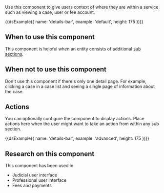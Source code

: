 Use this component to give users context of where they are within a service such as viewing a case, user or fee account.

{{dsExample({
  name: 'details-bar',
  example: 'default',
  height: 175
})}}

## When to use this component

This component is helpful when an entity consists of additional [sub sections](/components/sub-navigation/).

## When not to use this component

Don't use this component if there's only one detail page. For example, clicking a case in a case list and seeing a single page of information about the case.

<!--In this case, put a back link above the main page heading.-->

## Actions

You can optionally configure the component to display actions. Place actions here when the user might want to take an action from within any sub section.

{{dsExample({
  name: 'details-bar',
  example: 'advanced',
  height: 175
})}}

## Research on this component

This component has been used in:

- Judicial user interface
- Professional user interface
- Fees and payments